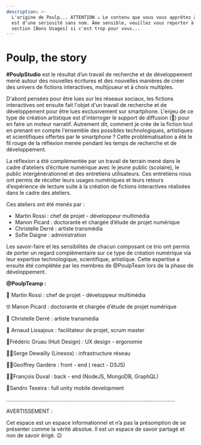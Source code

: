 ```yaml
---
description: >-
  L'origine de Poulp... ATTENTION ⚠️ Le contenu que vous vous apprêtez à lire
  est d'une sériosité sans nom. Âme sensible, veuillez vous reporter à la
  section [Bons Usages] si c'est trop pour vous...
---
```


# Poulp, the story

**\#PoulpStudio** est le résultat d’un travail de recherche et de développement mené autour des nouvelles écritures et des nouvelles manières de créer des univers de fictions interactives, multijoueur et à choix multiples.

D'abord pensées pour être lues sur les réseaux sociaux, les fictions interactives ont ensuite fait l'objet d'un travail de recherche et de développement pour être lues exclusivement sur smartphone. L'enjeu de ce type de création artistique est d'interroger le support de diffusion \(📲\) pour en faire un moteur narratif. Autrement dit, comment je crée de la fiction tout en prenant en compte l'ensemble des possibles technologiques, artistiques et scientifiques offertes par le smartphone ? Cette problématisation a été le fil rouge de la réflexion menée pendant les temps de recherche et de développement.

La réflexion a été complémentée par un travail de terrain mené dans le cadre d’ateliers d’écriture numérique avec le jeune public \(scolaire\), le public intergénérationnel et des entretiens utilisateurs. Ces entretiens nous ont permis de récolter leurs usages numériques et leurs retours d’expérience de lecture suite à la création de fictions interactives réalisées dans le cadre des ateliers. 

Ces ateliers ont été menés par :

* Martin Rossi : chef de projet - développeur multimédia
* Manon Picard : doctorante et chargée d’étude de projet numérique
* Christelle Derré : artiste transmédia
* Sofie Daigne : administration 

Les savoir-faire et les sensibilités de chacun composant ce trio ont permis de porter un regard complémentaire sur ce type de création numérique via leur expertise technologique, scientifique, artistique. Cette expertise a ensuite été complétée par les membres de @PoulpTeam lors de la phase de développement.  

**@PoulpTeamp :**

🤯 Martin Rossi : chef de projet - développeur multimédia

🤓 Manon Picard : doctorante et chargée d’étude de projet numérique

🤩 Christelle Derré : artiste transmédia

🧐 Arnaud Lissajoux : facilitateur de projet, scrum master

📲Frédéric Gruau \(Huit Design\) : UX design - ergonomie 

👨‍💻Serge Dewailly \(Linexos\) : infrastructure réseau 

 👨‍💻Geoffrey Gardère : front - end \( react - D3JS\)

 👨‍💻François Duval : back - end \(NodeJS, MongoDB, GraphQL\)

📱Sandro Texeira : full unity mobile development

................................................................................................................

AVERTISSEMENT : 

Cet espace est un espace informationnel et n’a pas la présomption de se présenter comme la vérité absolue. Il est un espace de savoir partagé et non de savoir érigé. 😉

